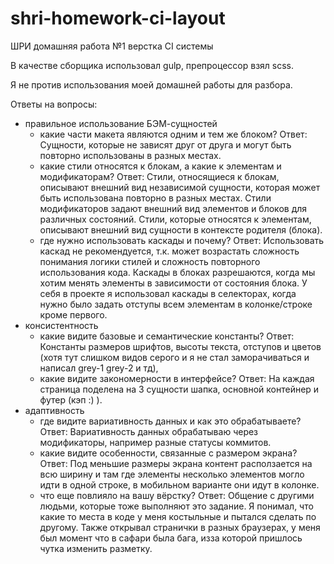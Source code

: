 # shri-homework-ci-layout
ШРИ домашняя работа №1 верстка CI системы

В качестве сборщика использовал gulp, препроцессор взял scss.

Я не против использования моей домашней работы для разбора.

Ответы на вопросы:

- правильное использование БЭМ-сущностей
  - какие части макета являются одним и тем же блоком?
    Ответ: Сущности, которые не зависят друг от друга и могут быть повторно использованы в разных местах.
  - какие стили относятся к блокам, а какие к элементам и модификаторам?
    Ответ: Стили, относящиеся к блокам, описывают внешний вид независимой сущности, которая может быть использована повторно в разных местах. Стили модификаторов задают внешний вид элементов и блоков для различных состояний. Стили, которые относятся к элементам, описывают внешний вид сущности в контексте родителя (блока).
  - где нужно использовать каскады и почему?
     Ответ: Использовать каскад не рекомендуется, т.к. может возрастать сложность понимания логики стилей и сложность повторного использования кода. Каскады в блоках разрешаются, когда мы хотим менять элементы в зависимости от состояния блока. У себя в проекте я использовал каскады в селекторах, когда нужно было задать отступы всем элементам в колонке/строке кроме первого.
- консистентность
  - какие видите базовые и семантические константы?
      Ответ: Константы размеров шрифтов, высоты текста, отступов и цветов (хотя тут слишком видов серого и я не стал заморачиваться и написал grey-1 grey-2 и тд), 
  - какие видите закономерности в интерфейсе?
      Ответ: На каждая страница поделена на 3 сущности шапка, основной контейнер и футер (кэп :) ).
- адаптивность
  - где видите вариативность данных и как это обрабатываете?
      Ответ: Вариативность данных обрабатываю через модификаторы, например разные статусы коммитов.
  - какие видите особенности, связанные с размером экрана?
      Ответ: Под меньшие размеры экрана контент расползается на всю ширину и там где элементы несколько элементов могло идти в одной строке, в мобильном варианте они идут в колонке.
  - что еще повлияло на вашу вёрстку?
      Ответ: Общение с другими людьми, которые тоже выполняют это задание. Я понимал, что какие то места в коде у меня костыльные и пытался сделать по другому. Также открывал странички в разных браузерах, у меня был момент что в сафари была бага, изза которой пришлось чутка изменить разметку.



